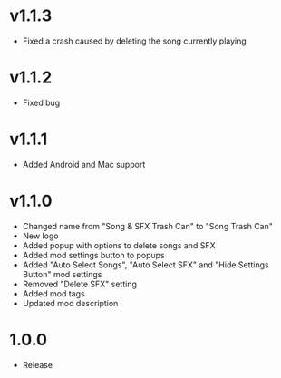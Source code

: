 # v1.1.3

* Fixed a crash caused by deleting the song currently playing

# v1.1.2

* Fixed bug

# v1.1.1

* Added Android and Mac support

# v1.1.0

* Changed name from "Song & SFX Trash Can" to "Song Trash Can"
* New logo
* Added popup with options to delete songs and SFX
* Added mod settings button to popups
* Added "Auto Select Songs", "Auto Select SFX" and "Hide Settings Button" mod settings
* Removed "Delete SFX" setting
* Added mod tags
* Updated mod description


# 1.0.0
* Release

